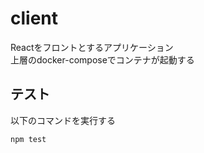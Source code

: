 # client

Reactをフロントとするアプリケーション  
上層のdocker-composeでコンテナが起動する

## テスト

以下のコマンドを実行する

```bash
npm test
```
